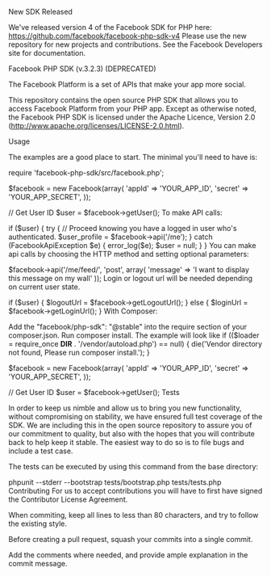 New SDK Released

We've released version 4 of the Facebook SDK for PHP here: https://github.com/facebook/facebook-php-sdk-v4 Please use the new repository for new projects and contributions. See the Facebook Developers site for documentation.

Facebook PHP SDK (v.3.2.3) (DEPRECATED)

The Facebook Platform is a set of APIs that make your app more social.

This repository contains the open source PHP SDK that allows you to access Facebook Platform from your PHP app. Except as otherwise noted, the Facebook PHP SDK is licensed under the Apache Licence, Version 2.0 (http://www.apache.org/licenses/LICENSE-2.0.html).

Usage

The examples are a good place to start. The minimal you'll need to have is:

require 'facebook-php-sdk/src/facebook.php';

$facebook = new Facebook(array(
  'appId'  => 'YOUR_APP_ID',
  'secret' => 'YOUR_APP_SECRET',
));

// Get User ID
$user = $facebook->getUser();
To make API calls:

if ($user) {
  try {
    // Proceed knowing you have a logged in user who's authenticated.
    $user_profile = $facebook->api('/me');
  } catch (FacebookApiException $e) {
    error_log($e);
    $user = null;
  }
}
You can make api calls by choosing the HTTP method and setting optional parameters:

$facebook->api('/me/feed/', 'post', array(
    'message' => 'I want to display this message on my wall'
));
Login or logout url will be needed depending on current user state.

if ($user) {
  $logoutUrl = $facebook->getLogoutUrl();
} else {
  $loginUrl = $facebook->getLoginUrl();
}
With Composer:

Add the "facebook/php-sdk": "@stable" into the require section of your composer.json.
Run composer install.
The example will look like
if (($loader = require_once __DIR__ . '/vendor/autoload.php') == null)  {
  die('Vendor directory not found, Please run composer install.');
}

$facebook = new Facebook(array(
  'appId'  => 'YOUR_APP_ID',
  'secret' => 'YOUR_APP_SECRET',
));

// Get User ID
$user = $facebook->getUser();
Tests

In order to keep us nimble and allow us to bring you new functionality, without compromising on stability, we have ensured full test coverage of the SDK. We are including this in the open source repository to assure you of our commitment to quality, but also with the hopes that you will contribute back to help keep it stable. The easiest way to do so is to file bugs and include a test case.

The tests can be executed by using this command from the base directory:

phpunit --stderr --bootstrap tests/bootstrap.php tests/tests.php
Contributing
For us to accept contributions you will have to first have signed the Contributor License Agreement.

When commiting, keep all lines to less than 80 characters, and try to follow the existing style.

Before creating a pull request, squash your commits into a single commit.

Add the comments where needed, and provide ample explanation in the commit message.